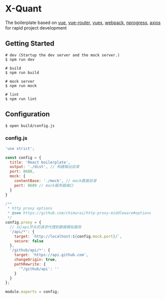 # X-Quant

The boilerplate based on [vue](https://github.com/vuejs/vue), [vue-router](https://github.com/vuejs/vue-router), [vuex](https://github.com/vuejs/vuex), [webpack](https://webpack.js.org/), [nprogress](http://ricostacruz.com/nprogress/), [axios](https://github.com/mzabriskie/axios) for rapid project development

## Getting Started

```shell
# dev (Startup the dev server and the mock server.)
$ npm run dev

# build
$ npm run build

# mock server
$ npm run mock

# lint
$ npm run lint
```

## Configuration

```shell
$ open build/config.js
```

### config.js

```js
'use strict';

const config = {
  title: 'React boilerplate',
  output: './dist', // 构建输出目录
  port: 8688,
  mock: {
    contentBase: './mock', // mock数据目录
    port: 8689 // mock服务器端口
  }
}

/**
 * http proxy options
 * @see https://github.com/chimurai/http-proxy-middleware#options
 */
config.proxy = {
  // 以/api开头的请求代理到数据模拟服务
  '/api/*': {
    target: `http://localhost:${config.mock.port}/`,
    secure: false
  },
  '/github/api/*': {
    target: 'https://api.github.com',
    changeOrigin: true,
    pathRewrite: {
      '^/github/api': ''
    }
  }
};

module.exports = config;
```
